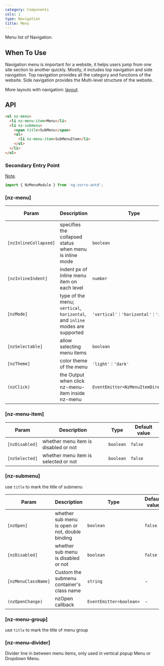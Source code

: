 ```yaml
---
category: Components
cols: 1
type: Navigation
title: Menu
---
```


Menu list of Navigation.

## When To Use

Navigation menu is important for a website, it helps users jump from one site section to another quickly. Mostly, it includes top navigation and side navigation. Top navigation provides all the category and functions of the website. Side navigation provides the Multi-level structure of the website.

More layouts with navigation: [layout](/components/layout/en).

## API

```html
<ul nz-menu>
  <li nz-menu-item>Menu</li>
  <li nz-submenu>
    <span title>SubMenu</span>
    <ul>
      <li nz-menu-item>SubMenuItem</li>
    </ul>
  </li>
</ul>
```

### Secondary Entry Point

[Note](/docs/getting-started/en#secondary-entry-points).

```ts
import { NzMenuModule } from 'ng-zorro-antd';
```

### [nz-menu]

| Param | Description | Type | Default value |
| ----- | ----------- | ---- | ------------- |
| `[nzInlineCollapsed]` | specifies the collapsed status when menu is inline mode | `boolean` | - |
| `[nzInlineIndent]` | indent px of inline menu item on each level | `number` | `24` |
| `[nzMode]` | type of the menu; `vertical`, `horizontal`, and `inline` modes are supported | `'vertical'｜'horizontal'｜'inline'` | `'vertical'` |
| `[nzSelectable]` | allow selecting menu items | `boolean` | `true` |
| `[nzTheme]` | color theme of the menu | `'light'｜'dark'` | `'light'` |
| `(nzClick)` | the Output when click nz-menu-item inside nz-menu | `EventEmitter<NzMenuItemDirective>` | |

### [nz-menu-item]

| Param | Description | Type | Default value |
| ----- | ----------- | ---- | ------------- |
| `[nzDisabled]` | whether menu item is disabled or not | `boolean` | `false` |
| `[nzSelected]` | whether menu item is selected or not | `boolean` | `false` |

### [nz-submenu]

use `title` to mark the title of submenu

| Param | Description | Type | Default value |
| ----- | ----------- | ---- | ------------- |
| `[nzOpen]` | whether sub menu is open or not, double binding | `boolean` | `false` |
| `[nzDisabled]` | whether sub menu is disabled or not | `boolean` | `false` |
| `[nzMenuClassName]` | Custom the submenu container's class name | `string` | - |
| `(nzOpenChange)` | nzOpen callback | `EventEmitter<boolean>` | - |

### [nz-menu-group]

use `title` to mark the title of menu group

### [nz-menu-divider]

Divider line in between menu items, only used in vertical popup Menu or Dropdown Menu.
